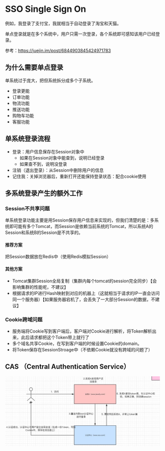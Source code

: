 # SSO Single Sign On
例如，我登录了支付宝，我就相当于自动登录了淘宝和天猫。

单点登录就是在多个系统中，用户只需一次登录，各个系统即可感知该用户已经登录。

参考：https://juejin.im/post/6844903845424971783

## 为什么需要单点登录
单系统过于庞大，把但系统拆分成多个子系统。
- 登录更能
- 订单功能
- 物流功能
- 推送功能
- 购物车功能
- 客服功能

## 单系统登录流程
- 登录：用户信息保存在Session对象中
    - 如果在Session对象中能查到，说明已经登录
    - 如果查不到，说明没登录
- 注销（退出登录）：从Session中删除用户的信息
- 记住我：关掉浏览器后，重新打开还能保持登录状态：配合cookie使用

## 多系统登录产生的额外工作

### Session不共享问题
单系统登录功能主要是用Session保存用户信息来实现的，但我们清楚的是：多系统即可能有多个Tomcat，而Session是依赖当前系统的Tomcat，所以系统A的Session和系统B的Session是不共享的。

#### 推荐方案
把Session数据放在Redis中（使用Redis模拟Session）

#### 其他方案
- Tomcat集群Session全局复制（集群内每个tomcat的session完全同步）【会影响集群的性能呢，不建议】
- 根据请求的IP进行Hash映射到对应的机器上（这就相当于请求的IP一直会访问同一个服务器）【如果服务器宕机了，会丢失了一大部分Session的数据，不建议】

### Cookie跨域问题
- 服务端将Cookie写到客户端后，客户端对Cookie进行解析，将Token解析出来，此后请求都把这个Token带上就行了
- 多个域名共享Cookie，在写到客户端的时候设置Cookie的domain。
- 将Token保存在SessionStroage中（不依赖Cookie就没有跨域的问题了）

## CAS （Central Authentication Service）
![alt text](./auth-center.png)
